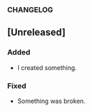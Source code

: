 ### CHANGELOG

## [Unreleased]

### Added 

- I created something.

### Fixed

- Something was broken.
